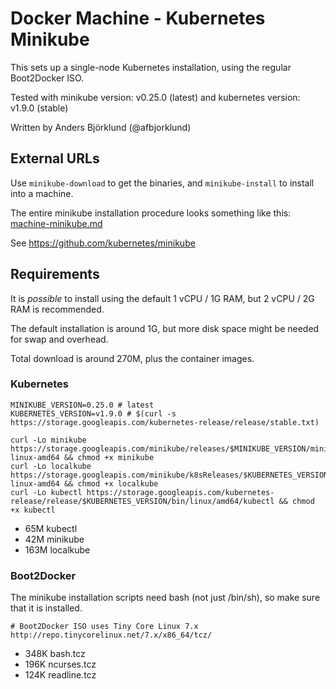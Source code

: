 # Docker Machine - Kubernetes Minikube #

This sets up a single-node Kubernetes installation, using the regular Boot2Docker ISO.

Tested with minikube version: v0.25.0 (latest) and kubernetes version: v1.9.0 (stable)

Written by Anders Björklund (@afbjorklund)

## External URLs ##

Use `minikube-download` to get the binaries, and `minikube-install` to install into a machine.

The entire minikube installation procedure looks something like this: [machine-minikube.md](machine-minikube.md)

See https://github.com/kubernetes/minikube

## Requirements ##

It is _possible_ to install using the default 1 vCPU / 1G RAM, but 2 vCPU / 2G RAM is recommended.

The default installation is around 1G, but more disk space might be needed for swap and overhead.

Total download is around 270M, plus the container images.

### Kubernetes

    MINIKUBE_VERSION=0.25.0 # latest
    KUBERNETES_VERSION=v1.9.0 # $(curl -s https://storage.googleapis.com/kubernetes-release/release/stable.txt)

``` shell
curl -Lo minikube https://storage.googleapis.com/minikube/releases/$MINIKUBE_VERSION/minikube-linux-amd64 && chmod +x minikube
curl -Lo localkube https://storage.googleapis.com/minikube/k8sReleases/$KUBERNETES_VERSION/localkube-linux-amd64 && chmod +x localkube
curl -Lo kubectl https://storage.googleapis.com/kubernetes-release/release/$KUBERNETES_VERSION/bin/linux/amd64/kubectl && chmod +x kubectl
```

* 65M	kubectl
* 42M	minikube
* 163M	localkube


### Boot2Docker

The minikube installation scripts need bash (not just /bin/sh), so make sure that it is installed.

    # Boot2Docker ISO uses Tiny Core Linux 7.x
    http://repo.tinycorelinux.net/7.x/x86_64/tcz/

* 348K	bash.tcz
* 196K	ncurses.tcz
* 124K	readline.tcz

